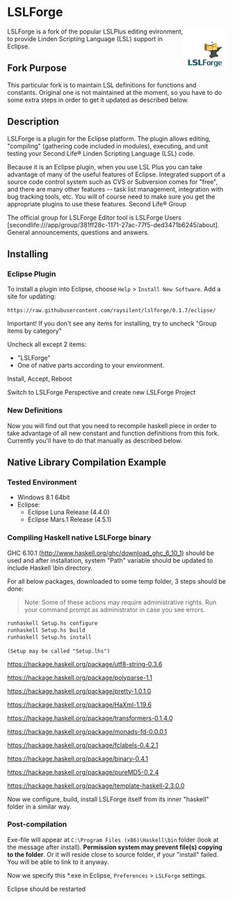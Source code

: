 # LSLForge

<img src="doc/logo100x100.jpg" align="right" width="100px" height="100px" />

LSLForge is a fork of the popular LSLPlus editing evironment, to provide Linden Scripting Language (LSL) support in Eclipse.

## Fork Purpose

This particular fork is to maintain LSL definitions for functions and constants. Original one is not maintained at the moment, so you have to do some extra steps in order to get it updated as described below.


## Description

LSLForge is a plugin for the Eclipse platform. The plugin allows editing, "compiling" (gathering code included in modules), executing, and unit testing your Second Life® Linden Scripting Language (LSL) code.

Because it is an Eclipse plugin, when you use LSL Plus you can take advantage of many of the useful features of Eclipse. Integrated support of a source code control system such as CVS or Subversion comes for "free", and there are many other features -- task list management, integration with bug tracking tools, etc. You will of course need to make sure you get the appropriate plugins to use these features.
Second Life® Group

The official group for LSLForge Editor tool is LSLForge Users [secondlife:///app/group/381ff28c-1171-27ac-77f5-ded3471b6245/about]. General announcements, questions and answers.

## Installing

### Eclipse Plugin

To install a plugin into Eclipse, choose ``Help`` > ``Install New Software``. Add a site for updating:

``https://raw.githubusercontent.com/raysilent/lslforge/0.1.7/eclipse/``

Important! If you don't see any items for installing, try to uncheck "Group items by category"

Uncheck all except 2 items:

* "LSLForge"
* One of native parts according to your environment. 

Install, Accept, Reboot

Switch to LSLForge Perspective and create new LSLForge Project 

### New Definitions

Now you will find out that you need to recompile haskell piece in order to take advantage of all new constant and function definitions from this fork. Currently you'll have to do that manually as described below.

## Native Library Compilation Example

### Tested Environment

* Windows 8.1 64bit
* Eclipse:
    * Eclipse Luna Release (4.4.0)
    * Eclipse Mars.1 Release (4.5.1)

### Compiling Haskell native LSLForge binary

GHC 6.10.1 (http://www.haskell.org/ghc/download_ghc_6_10_1) should be used and after installation, system "Path" variable should be updated to include Haskell \bin directory.

For all below packages, downloaded to some temp folder, 3 steps should be done:

> Note: Some of these actions may require administrative rights. Run your command prompt as administrator in case you see errors.

```
runhaskell Setup.hs configure
runhaskell Setup.hs build
runhaskell Setup.hs install

(Setup may be called "Setup.lhs")

```

https://hackage.haskell.org/package/utf8-string-0.3.6

https://hackage.haskell.org/package/polyparse-1.1

https://hackage.haskell.org/package/pretty-1.0.1.0

https://hackage.haskell.org/package/HaXml-1.19.6

https://hackage.haskell.org/package/transformers-0.1.4.0

https://hackage.haskell.org/package/monads-fd-0.0.0.1

https://hackage.haskell.org/package/fclabels-0.4.2.1

https://hackage.haskell.org/package/binary-0.4.1

https://hackage.haskell.org/package/pureMD5-0.2.4

https://hackage.haskell.org/package/template-haskell-2.3.0.0

Now we configure, build, install LSLForge itself from its inner "haskell" folder in a similar way.

### Post-compilation

Exe-file will appear at ``C:\Program Files (x86)\Haskell\bin`` folder (look at the message after install). **Permission system may prevent file(s) copying to the folder**. Or it will reside close to source folder, if your "install" failed. You will be able to link to it anyway.

Now we specify this *.exe in Eclipse, ``Preferences`` > ``LSLForge`` settings.

Eclipse should be restarted

